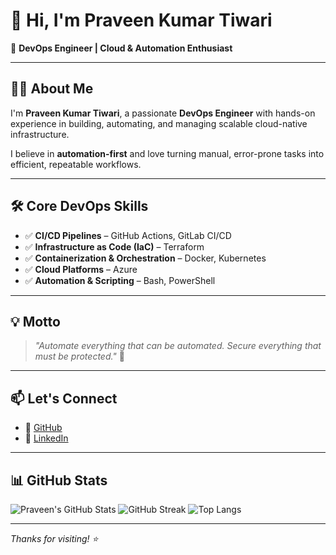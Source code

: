 # 👋 Hi, I'm Praveen Kumar Tiwari

🚀 **DevOps Engineer | Cloud & Automation Enthusiast**

---

## 🙋‍♂️ About Me

I'm **Praveen Kumar Tiwari**, a passionate **DevOps Engineer** with hands-on experience in building, automating, and managing scalable cloud-native infrastructure.

I believe in **automation-first** and love turning manual, error-prone tasks into efficient, repeatable workflows.

---

## 🛠️ Core DevOps Skills

- ✅ **CI/CD Pipelines** – GitHub Actions, GitLab CI/CD  
- ✅ **Infrastructure as Code (IaC)** – Terraform  
- ✅ **Containerization & Orchestration** – Docker, Kubernetes  
- ✅ **Cloud Platforms** – Azure  
- ✅ **Automation & Scripting** – Bash, PowerShell  

---

## 💡 Motto

> _"Automate everything that can be automated. Secure everything that must be protected."_ 🔐

---

## 📫 Let's Connect

- 🔗 [GitHub](https://github.com/praveen3512)  
- 🔗 [LinkedIn](https://www.linkedin.com/in/praveen-kumar-tiwari-a6104970)

---

## 📊 GitHub Stats

![Praveen's GitHub Stats](https://github-readme-stats.vercel.app/api?username=praveen3512&show_icons=true&theme=radical)
![GitHub Streak](https://github-readme-streak-stats.herokuapp.com?user=praveen3512&theme=radical&hide_border=false)
![Top Langs](https://github-readme-stats.vercel.app/api/top-langs/?username=praveen3512&layout=compact&theme=radical)

---

_Thanks for visiting! ⭐_
